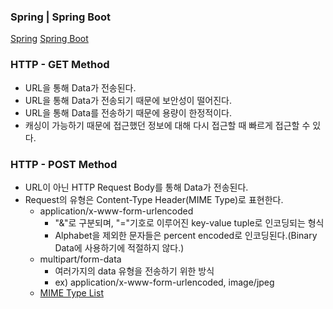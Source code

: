 ### Spring | Spring Boot
[Spring](https://docs.spring.io/spring-framework/docs/3.2.x/spring-framework-reference/html/overview.html "Sprig Overview")
[Spring Boot](https://spring.io/projects/spring-boot "SpringBoot Overview")

### HTTP - GET Method
- URL을 통해 Data가 전송된다.
- URL을 통해 Data가 전송되기 때문에 보안성이 떨어진다.
- URL을 통해 Data를 전송하기 때문에 용량이 한정적이다.
- 캐싱이 가능하기 때문에 접근했던 정보에 대해 다시 접근할 때 빠르게 접근할 수 있다.

### HTTP - POST Method
- URL이 아닌 HTTP Request Body를 통해 Data가 전송된다.
- Request의 유형은 Content-Type Header(MIME Type)로 표현한다.   
  + application/x-www-form-urlencoded
    + "&"로 구분되며, "="기호로 이루어진 key-value tuple로 인코딩되는 형식   
    + Alphabet을 제외한 문자들은 percent encoded로 인코딩된다.(Binary Data에 사용하기에 적절하지 않다.)
  + multipart/form-data
    + 여러가지의 data 유형을 전송하기 위한 방식
    + ex) application/x-www-form-urlencoded, image/jpeg
  + [MIME Type List](https://developer.mozilla.org/ko/docs/Web/HTTP/Basics_of_HTTP/MIME_types/Common_types "MIME Type List")
